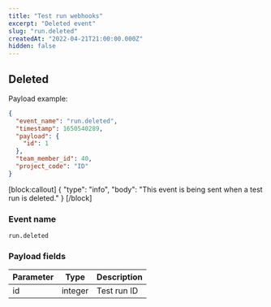 ```yaml
---
title: "Test run webhooks"
excerpt: "Deleted event"
slug: "run.deleted"
createdAt: "2022-04-21T21:00:00.000Z"
hidden: false
---
```


## Deleted

Payload example:

```json
{
  "event_name": "run.deleted",
  "timestamp": 1650540289,
  "payload": {
    "id": 1
  },
  "team_member_id": 40,
  "project_code": "ID"
}
```
[block:callout]
{
  "type": "info",
  "body": "This event is being sent when a test run is deleted."
}
[/block]

### Event name

`run.deleted`

### Payload fields

| Parameter | Type | Description |
|-----------|------|-------------|
| id        | integer  | Test run ID |
